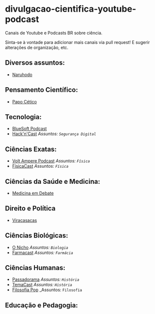 # divulgacao-cientifica-youtube-podcast
Canais de Youtube e Podcasts BR sobre ciência.

Sinta-se à vontade para adicionar mais canais via pull request! E sugerir alterações de organização, etc.

## Diversos assuntos:

- [Naruhodo](https://www.b9.com.br/podcasts/naruhodo/)


## Pensamento Científico:
- [Papo Cético](https://www.mitografias.com.br/category/podcast/papo-cetico/)

## Tecnologia:
- [BlueSoft Podcast](https://labs.bluesoft.com.br/tag/podcast/)
- [Hack'n'Cast](http://hackncast.org/) _Assuntos: `Segurança Digital`_ 

## Ciências Exatas:

- [Volt Ampere Podcast](http://hexatronic.com.br/category/podcast/) _Assuntos: `Física`_
- [FísicaCast](https://anchor.fm/fisicast) _Assuntos: `Física`_

## Ciências da Saúde e Medicina:

- [Medicina em Debate](http://medicinaemdebate.com.br/)

## Direito e Política

- [Viracasacas](https://viracasacas.com/)


## Ciências Biológicas: 

- [O Nicho](https://onichopodcast.wordpress.com/) _Assuntos: `Biologia`_
- [Farmacast](http://farmacast.com.br/category/podcast/) _Assuntos: `Farmácia`_ 

## Ciências Humanas:

- [Passadorama](https://passadorama.com/) _Assuntos: `História`_
- [TemaCast](http://temacast.com.br/wp/podcasts/) _Assuntos: `História`_
- [Filosofia Pop](http://filosofiapop.com.br/category/podcast/) _Assuntos: `Filosofia`

## Educação e Pedagogia:









